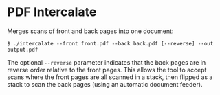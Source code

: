 # PDF Intercalate

Merges scans of front and back pages into one document:

```
$ ./intercalate --front front.pdf --back back.pdf [--reverse] --out output.pdf
```

The optional `--reverse` parameter indicates that the back pages are in reverse
order relative to the front pages.  This allows the tool to accept scans where
the front pages are all scanned in a stack, then flipped as a stack to scan the
back pages (using an automatic document feeder).
